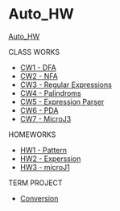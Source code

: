 # Auto_HW

[Auto_HW](https://github.com/cankaya96/Auto_HW)<br>

CLASS WORKS
- [CW1 - DFA](https://cankaya96.github.io/Auto_HW/CW1/DFA1.html) <br>
- [CW2 - NFA](https://cankaya96.github.io/Auto_HW/CW2/CW2.html) <br>
- [CW3 - Regular Expressions](https://cankaya96.github.io/Auto_HW/CW3/CW3.html) <br>
- [CW4 - Palindroms](https://cankaya96.github.io/Auto_HW/CW4/CW4.html)<br>
- [CW5 - Expression Parser](https://cankaya96.github.io/Auto_HW/CW5/Expression.html)<br>
- [CW6 - PDA](https://cankaya96.github.io/Auto_HW/CW6/PDA1.html)<br>
- [CW7 - MicroJ3](https://cankaya96.github.io/Auto_HW/CW7/microJ3.html)<br>

HOMEWORKS <br>
- [HW1 - Pattern](https://cankaya96.github.io/Auto_HW/HW1/HW1.html) <br>
- [HW2 - Experssion](https://cankaya96.github.io/Auto_HW/HW2/Expression.html)<br>
- [HW3 - microJ1](https://cankaya96.github.io/Auto_HW/HW3/microJ1.html)<br>

TERM PROJECT<br>
- [Conversion](https://cankaya96.github.io/Auto_HW/Term%20Project/Term%20Project.html)<br>
